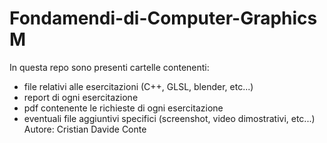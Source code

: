 # Fondamendi-di-Computer-Graphics M
In questa repo sono presenti cartelle contenenti: 
- file relativi alle esercitazioni (C++, GLSL, blender, etc...)
- report di ogni esercitazione
- pdf contenente le richieste di ogni esercitazione
- eventuali file aggiuntivi specifici (screenshot, video dimostrativi, etc...) <br/>
Autore: Cristian Davide Conte
